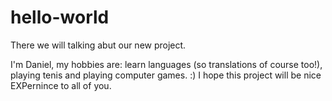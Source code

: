 # hello-world
There we will talking abut our new project.

I'm Daniel, my hobbies are: learn languages (so translations of course too!), playing tenis and playing computer games. :)
I hope this project will be nice EXPernince to all of you.
